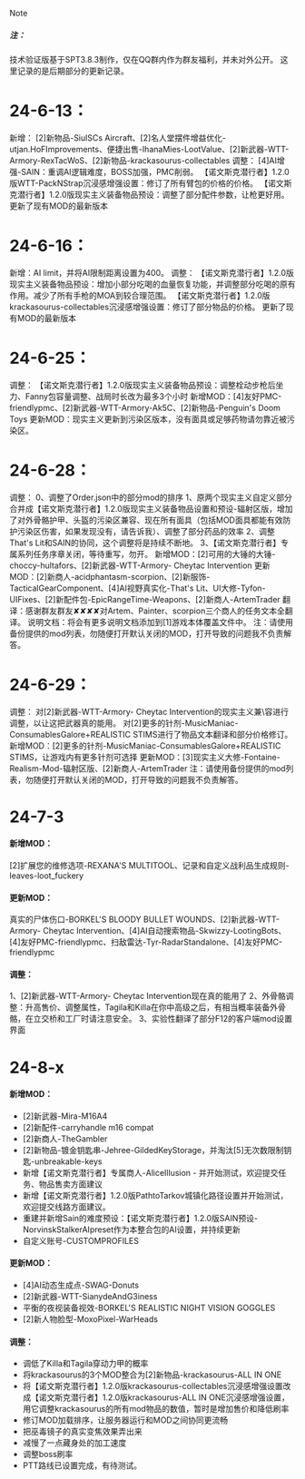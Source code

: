 
> [!NOTE]
> ##### 注：
>技术验证版基于SPT3.8.3制作，仅在QQ群内作为群友福利，并未对外公开。
>这里记录的是后期部分的更新记录。


# 24-6-13：
新增：
[2]新物品-SiulSCs Aircraft、[2]名人堂摆件增益优化-utjan.HoFImprovements、便捷出售-IhanaMies-LootValue、[2]新武器-WTT-Armory-RexTacWoS、[2]新物品-krackasourus-collectables
调整：
[4]AI增强-SAIN：重调AI逻辑难度，BOSS加强，PMC削弱。
【诺文斯克潜行者】1.2.0版WTT-PackNStrap沉浸感增强设置：修订了所有臂包的价格的价格。
【诺文斯克潜行者】1.2.0版现实主义装备物品预设：调整了部分配件参数，让枪更好用。
更新了现有MOD的最新版本

# 24-6-16：
新增：AI limit，并将AI限制距离设置为400。
调整：
【诺文斯克潜行者】1.2.0版现实主义装备物品预设：增加小部分吃喝的血量恢复功能，并调整部分吃喝的原有作用。减少了所有手枪的MOA到较合理范围。
【诺文斯克潜行者】1.2.0版krackasourus-collectables沉浸感增强设置：修订了部分物品的价格。
更新了现有MOD的最新版本

# 24-6-25：
调整：
【诺文斯克潜行者】1.2.0版现实主义装备物品预设：调整栓动步枪后坐力、Fanny包容量调整、战局时长改为最多3个小时
新增MOD：[4]友好PMC-friendlypmc、[2]新武器-WTT-Armory-Ak5C、[2]新物品-Penguin's Doom Toys
更新MOD：现实主义更新到污染区版本，没有面具或足够药物请勿靠近被污染区。

# 24-6-28：
调整：
0、调整了Order.json中的部分mod的排序
1、原两个现实主义自定义部分合并成【诺文斯克潜行者】1.2.0版现实主义装备物品设置和预设-辐射区版，增加了对外骨骼护甲、头盔的污染区兼容、现在所有面具（包括MOD面具都能有效防护污染区伤害，如果发现没有，请告诉我）、调整了部分药品的效率
2、调整That's Lit和SAIN的协同，这个调整将是持续不断地。
3、【诺文斯克潜行者】专属系列任务序章关闭，等待重写，勿开。
新增MOD：[2]可用的大锤的大锤-choccy-hultafors、[2]新武器-WTT-Armory- Cheytac Intervention
更新MOD：[2]新商人-acidphantasm-scorpion、[2]新服饰-TacticalGearComponent、[4]AI视野真实化-That's Lit、UI大修-Tyfon-UIFixes、[2]新配件包-EpicRangeTime-Weapons、[2]新商人-ArtemTrader
翻译：感谢群友群友✘✘✘✘对Artem、Painter、scorpion三个商人的任务文本全翻译。
说明文档：将会有更多说明文档添加到[1]游戏本体覆盖文件中。
注：请使用备份提供的mod列表，勿随便打开默认关闭的MOD，打开导致的问题我不负责解答。

# 24-6-29：
调整：
对[2]新武器-WTT-Armory- Cheytac Intervention的现实主义兼\容进行调整，以让这把武器真的能用。
对[2]更多的针剂-MusicManiac-ConsumablesGalore+REALISTIC STIMS进行了物品文本翻译和部分价格修订。
新增MOD：[2]更多的针剂-MusicManiac-ConsumablesGalore+REALISTIC STIMS，让游戏内有更多针剂可选择
更新MOD：[3]现实主义大修-Fontaine-Realism-Mod-辐射区版、[2]新商人-ArtemTrader
注：请使用备份提供的mod列表，勿随便打开默认关闭的MOD，打开导致的问题我不负责解答。

# 24-7-3
#### 新增MOD：
[2]扩展您的维修选项-REXANA'S MULTITOOL、记录和自定义战利品生成规则-leaves-loot_fuckery
#### 更新MOD：
真实的尸体伤口-BORKEL'S BLOODY BULLET WOUNDS、[2]新武器-WTT-Armory- Cheytac Intervention、[4]AI自动搜索物品-Skwizzy-LootingBots、[4]友好PMC-friendlypmc、扫敌雷达-Tyr-RadarStandalone、[4]友好PMC-friendlypmc
#### 调整：
1、[2]新武器-WTT-Armory- Cheytac Intervention现在真的能用了
2、外骨骼调整：升高售价、调整属性，Tagila和Killa在你中高级之后，有相当概率装备外骨骼，在立交桥和工厂时请注意安全。
3、实验性翻译了部分F12的客户端mod设置界面


# 24-8-x
#### 新增MOD：
- [2]新武器-Mira-M16A4
- [2]新配件-carryhandle m16 compat
- [2]新商人-TheGambler
-  [2]新物品-镀金钥匙串-Jehree-GildedKeyStorage，并淘汰[5]无次数限制钥匙-unbreakable-keys
- 新增【诺文斯克潜行者】专属商人-AliceIllusion - 并开始测试，欢迎提交任务、物品售卖方面建议
- 新增【诺文斯克潜行者】1.2.0版PathtoTarkov城镇化路径设置并开始测试，欢迎提交线路方面建议。
- 重建并新增Sain的难度预设：【诺文斯克潜行者】1.2.0版SAIN预设-NorvinskStalkerAIpreset作为本整合包的AI设置，并持续更新
- 自定义账号-CUSTOMPROFILES
#### 更新MOD：
- [4]AI动态生成点-SWAG-Donuts
- [2]新武器-WTT-SianydeAndG3iness
- 平衡的夜视装备视效-BORKEL'S REALISTIC NIGHT VISION GOGGLES
- [2]新人物脸型-MoxoPixel-WarHeads
#### 调整：
- 调低了Killa和Tagila穿动力甲的概率
- 将krackasourus的3个MOD整合为[2]新物品-krackasourus-ALL IN ONE
- 将【诺文斯克潜行者】1.2.0版krackasourus-collectables沉浸感增强设置改成【诺文斯克潜行者】1.2.0版krackasourus-ALL IN ONE沉浸感增强设置，用它调整krackasourus的所有mod物品的数值，暂时是增加售价和降低刷率
- 修订MOD加载排序，让服务器运行和MOD之间协同更流畅
- 把巫毒镜子的真实变焦效果弄出来
- 减慢了一点藏身处的加工速度
- 调整boss刷率
- PTT路线已设置完成，有待测试。